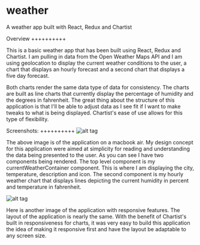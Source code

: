 # weather
A weather app built with React, Redux and Chartist

Overview
++++++++++

This is a basic weather app that has been built using React, Redux and Chartist. 
I am pulling in data from the Open Weather Maps API and I am using geolocation to display the current weather conditions to the user,
a chart that displays an hourly forecast and a second chart that displays a five day forecast. 

Both charts render the same data type of data for consistency. The charts are built as line charts that currently display the percentage of humidity and the 
degrees in fahrenheit. The great thing about the structure of this application is that I'll be able to adjust data as I see fit if I want
to make tweaks to what is being displayed. Chartist's ease of use allows for this type of flexibility.

Screenshots:
++++++++++
![alt tag](http://i.imgur.com/CIJdu4x.png)

The above image is of the application on a macbook air. My design concept for this application were aimed at simplicity for reading and
understanding the data being presented to the user. As you can see I have two components being rendered. The top level component is my currentWeatherContainer component. This is where I am displaying the city, temperature, description and icon. 
The second component is my hourly weather chart that displays lines depicting the current humidity in percent and temperature in fahrenheit.

![alt tag](http://i.imgur.com/98qRBJn.png)

Here is another image of the application with responsive features. The layout of the application is nearly the same. With the benefit of Chartist's built in responsiveness for charts, it was very easy to build this application the idea of making it responsive first and have the layout be adaptable to any screen size.
